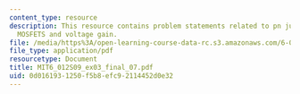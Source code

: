 ```yaml
---
content_type: resource
description: This resource contains problem statements related to pn junction diodes,
  MOSFETS and voltage gain.
file: /media/https%3A/open-learning-course-data-rc.s3.amazonaws.com/6-012-microelectronic-devices-and-circuits-spring-2009/0d0161931250f5b8efc92114452d0e32_MIT6_012S09_ex03_final_07.pdf
file_type: application/pdf
resourcetype: Document
title: MIT6_012S09_ex03_final_07.pdf
uid: 0d016193-1250-f5b8-efc9-2114452d0e32
---
```

